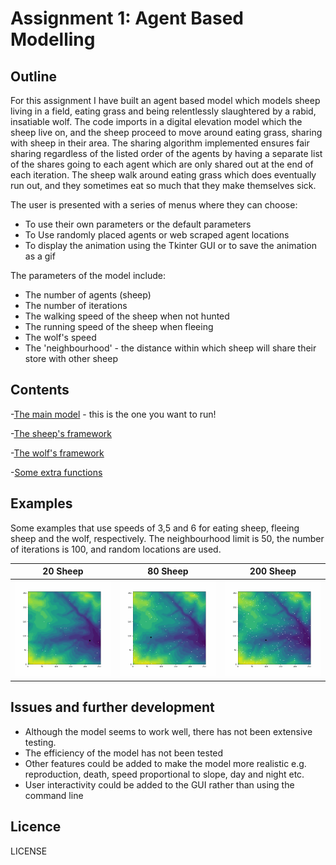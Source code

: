 
# Assignment 1: Agent Based Modelling 

## Outline

For this assignment I have built an agent based model which models sheep living in a field, eating grass and being relentlessly slaughtered by a rabid, insatiable wolf. The code imports in a digital elevation model which the sheep live on, and the sheep proceed to move around eating grass, sharing with sheep in their area. The sharing algorithm implemented ensures fair sharing regardless of the listed order of the agents by having a separate list of the shares going to each agent which are only shared out at the end of each iteration. The sheep walk around eating grass which does eventually run out, and they sometimes eat so much that they make themselves sick. 

The user is presented with a series of menus where they can choose:

- To use their own parameters or the default parameters
- To Use randomly placed agents or web scraped agent locations 
- To display the animation using the Tkinter GUI or to save the animation as a gif 

The parameters of the model include: 

- The number of agents (sheep)
- The number of iterations
- The walking speed of the sheep when not hunted 
- The running speed of the sheep when fleeing
- The wolf's speed
- The 'neighbourhood' -  the distance within which sheep will share their store with other sheep 





## Contents 

-[The main model](https://github.com/kialuna/kialuna.github.io/blob/main/model3.py) - this is the one you want to run!

-[The sheep's framework](https://github.com/kialuna/kialuna.github.io/blob/main/agentframework.py)

-[The wolf's framework](https://github.com/kialuna/kialuna.github.io/blob/main/wolf_framework.py)

-[Some extra functions](https://github.com/kialuna/kialuna.github.io/blob/main/myfunctions.py)

## Examples
Some examples that use speeds of 3,5 and 6 for eating sheep, fleeing sheep and the wolf, respectively. The neighbourhood limit is 50, the number of iterations is 100, and random locations are used. 


| 20 Sheep | 80 Sheep | 200 Sheep |
| --------------- | --------------- | --------------- |
| ![](20sheep100it.gif) | ![](80sheep100it.gif) | ![](200sheep100it.gif) |


## Issues and further development

- Although the model seems to work well, there has not been extensive testing. 
- The efficiency of the model has not been tested 
- Other features could be added to make the model more realistic e.g. reproduction, death, speed proportional to slope, day and night etc. 
- User interactivity could be added to the GUI rather than using the command line

## Licence 

LICENSE
